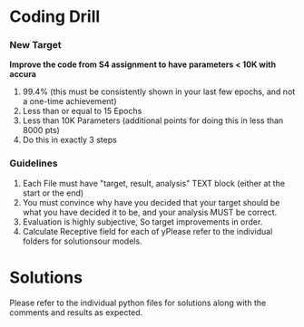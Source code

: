 # Coding Drill

### New Target

**Improve the code from S4 assignment to have parameters < 10K with accura**

  1. 99.4% (this must be consistently shown in your last few epochs, and not a one-time achievement)
  2. Less than or equal to 15 Epochs
  3. Less than 10K Parameters (additional points for doing this in less than 8000 pts)
  4. Do this in exactly 3 steps
  
### Guidelines

  1. Each File must have "target, result, analysis" TEXT block (either at the start or the end)
  2. You must convince why have you decided that your target should be what you have decided it to be, and your analysis MUST be correct.
  3. Evaluation is highly subjective, So target improvements in order. 
  4. Calculate Receptive field for each of yPlease refer to the individual folders for solutionsour models.


# Solutions

Please refer to the individual python files for solutions along with the comments and results as expected.
